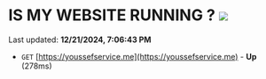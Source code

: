# IS MY WEBSITE RUNNING ? [![](https://img.shields.io/static/v1?label=Sponsor&message=%E2%9D%A4&logo=GitHub&color=%23fe8e86)](https://github.com/sponsors/Youssef-Lehmam)

Last updated: **12/21/2024, 7:06:43 PM**

- `GET` [https://youssefservice.me](https://youssefservice.me) - **Up** (278ms)
